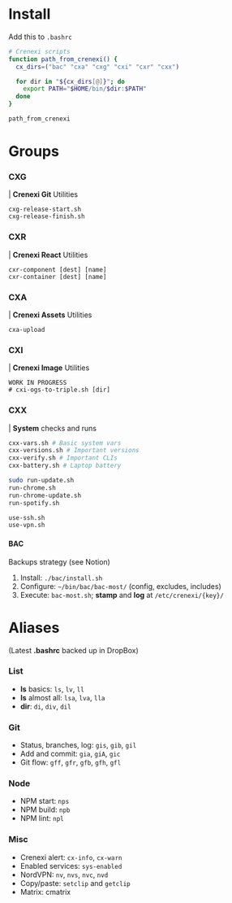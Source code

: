 # Install

Add this to `.bashrc`

```bash
# Crenexi scripts
function path_from_crenexi() {
  cx_dirs=("bac" "cxa" "cxg" "cxi" "cxr" "cxx")

  for dir in "${cx_dirs[@]}"; do
    export PATH="$HOME/bin/$dir:$PATH"
  done
}

path_from_crenexi
```

# Groups

### CXG
| **Crenexi Git** Utilities

```
cxg-release-start.sh
cxg-release-finish.sh
```

### CXR
| **Crenexi React** Utilities

```
cxr-component [dest] [name]
cxr-container [dest] [name]
```

### CXA
| **Crenexi Assets** Utilities

```
cxa-upload
```

### CXI
| **Crenexi Image** Utilities

```
WORK IN PROGRESS
# cxi-ogs-to-triple.sh [dir]
```

### CXX
| **System** checks and runs

```bash
cxx-vars.sh # Basic system vars
cxx-versions.sh # Important versions
cxx-verify.sh # Important CLIs
cxx-battery.sh # Laptop battery
```

```bash
sudo run-update.sh
run-chrome.sh
run-chrome-update.sh
run-spotify.sh
```

```bash
use-ssh.sh
use-vpn.sh
```

#### BAC

Backups strategy (see Notion)

1. Install: `./bac/install.sh`
2. Configure: `~/bin/bac/bac-most/` (config, excludes, includes)
3. Execute: `bac-most.sh`; **stamp** and **log** at `/etc/crenexi/{key}/`

# Aliases

(Latest **.bashrc** backed up in DropBox)

### List

- **ls** basics: `ls`, `lv`, `ll`
- **ls** almost all: `lsa`, `lva`, `lla`
- **dir**: `di`, `div`, `dil`

### Git

- Status, branches, log: `gis`, `gib`, `gil`
- Add and commit: `gia`, `giA`, `gic`
- Git flow: `gff`, `gfr`, `gfb`, `gfh`, `gfl`

### Node

- NPM start: `nps`
- NPM build: `npb`
- NPM lint: `npl`

### Misc

- Crenexi alert: `cx-info`, `cx-warn`
- Enabled services: `sys-enabled`
- NordVPN: `nv`, `nvs`, `nvc`, `nvd`
- Copy/paste: `setclip` and `getclip`
- Matrix: cmatrix
